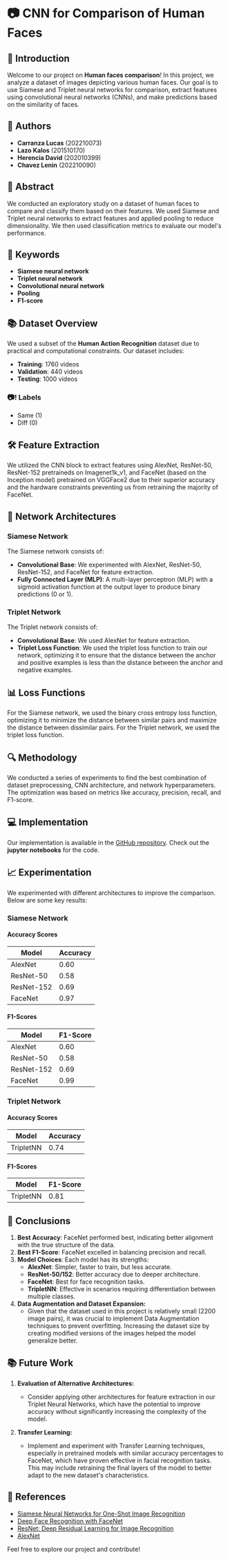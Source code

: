 # 📷 CNN for Comparison of Human Faces

## 🚀 Introduction
Welcome to our project on **Human faces comparison**! In this project, we analyze a dataset of images depicting various human faces. Our goal is to use Siamese and Triplet neural networks for comparison, extract features using convolutional neural networks (CNNs), and make predictions based on the similarity of faces.

## 👥 Authors
- **Carranza Lucas** (202210073)
- **Lazo Kalos** (201510170)
- **Herencia David** (202010399)
- **Chavez Lenin** (202210090)

## 📄 Abstract
We conducted an exploratory study on a dataset of human faces to compare and classify them based on their features. We used Siamese and Triplet neural networks to extract features and applied pooling to reduce dimensionality. We then used classification metrics to evaluate our model's performance.

## 🔑 Keywords
- **Siamese neural network**
- **Triplet neural network**
- **Convolutional neural network**
- **Pooling**
- **F1-score**

## 📚 Dataset Overview
We used a subset of the **Human Action Recognition** dataset due to practical and computational constraints. Our dataset includes:
- **Training**: 1760 videos
- **Validation**: 440 videos
- **Testing**: 1000 videos

### 📷! Labels
- Same (1)
- Diff (0)

## 🛠️ Feature Extraction
We utilized the CNN block to extract features using AlexNet, ResNet-50, ResNet-152 pretraineds on Imagenet1k_v1, and FaceNet (based on the Inception model) pretrained on VGGFace2 due to their superior accuracy and the hardware constraints preventing us from retraining the majority of FaceNet.

## 🧠 Network Architectures

### Siamese Network
The Siamese network consists of:
- **Convolutional Base**: We experimented with AlexNet, ResNet-50, ResNet-152, and FaceNet for feature extraction.
- **Fully Connected Layer (MLP)**: A multi-layer perceptron (MLP) with a sigmoid activation function at the output layer to produce binary predictions (0 or 1).

### Triplet Network
The Triplet network consists of:
- **Convolutional Base**: We used AlexNet for feature extraction.
- **Triplet Loss Function**: We used the triplet loss function to train our network, optimizing it to ensure that the distance between the anchor and positive examples is less than the distance between the anchor and negative examples.

## 📊 Loss Functions
For the Siamese network, we used the binary cross entropy loss function, optimizing it to minimize the distance between similar pairs and maximize the distance between dissimilar pairs. For the Triplet network, we used the triplet loss function.

## 🔍 Methodology
We conducted a series of experiments to find the best combination of dataset preprocessing, CNN architecture, and network hyperparameters. The optimization was based on metrics like accuracy, precision, recall, and F1-score.

## 💻 Implementation
Our implementation is available in the [GitHub repository](https://github.com/slamgLuke/FacesInTheWild/tree/main). Check out the **jupyter notebooks** for the code.

## 📈 Experimentation
We experimented with different architectures to improve the comparison. Below are some key results:

### Siamese Network

#### Accuracy Scores
| Model       | Accuracy |
|-------------|----------|
| AlexNet     | 0.60     |
| ResNet-50   | 0.58     |
| ResNet-152  | 0.69     |
| FaceNet     | 0.97     |

#### F1-Scores
| Model       | F1-Score |
|-------------|----------|
| AlexNet     | 0.60     |
| ResNet-50   | 0.58     |
| ResNet-152  | 0.69     |
| FaceNet     | 0.99     |

### Triplet Network

#### Accuracy Scores
| Model       | Accuracy |
|-------------|----------|
| TripletNN   | 0.74     |

#### F1-Scores
| Model       | F1-Score |
|-------------|----------|
| TripletNN   | 0.81     |

## 📝 Conclusions
1. **Best Accuracy**: FaceNet performed best, indicating better alignment with the true structure of the data.
2. **Best F1-Score**: FaceNet excelled in balancing precision and recall.
3. **Model Choices**: Each model has its strengths:
    - **AlexNet**: Simpler, faster to train, but less accurate.
    - **ResNet-50/152**: Better accuracy due to deeper architecture.
    - **FaceNet**: Best for face recognition tasks.
    - **TripletNN**: Effective in scenarios requiring differentiation between multiple classes.
4. **Data Augmentation and Dataset Expansion:**
   - Given that the dataset used in this project is relatively small (2200 image pairs), it was crucial to implement Data Augmentation techniques to prevent overfitting. Increasing the dataset size by creating modified versions of the images helped the model generalize better.

## 📚 Future Work
1. **Evaluation of Alternative Architectures:**
   - Consider applying other architectures for feature extraction in our Triplet Neural Networks, which have the potential to improve accuracy without significantly increasing the complexity of the model.

2. **Transfer Learning:**
   - Implement and experiment with Transfer Learning techniques, especially in pretrained models with similar accuracy percentages to FaceNet, which have proven effective in facial recognition tasks. This may include retraining the final layers of the model to better adapt to the new dataset's characteristics.

## 📜 References
- [Siamese Neural Networks for One-Shot Image Recognition](https://www.cs.cmu.edu/~rsalakhu/papers/oneshot1.pdf)
- [Deep Face Recognition with FaceNet](https://doi.org/10.1109/CVPR.2015.7298682)
- [ResNet: Deep Residual Learning for Image Recognition](https://doi.org/10.1109/cvpr.2016.90)
- [AlexNet](https://doi.org/10.48550/arXiv.1404.5997)

Feel free to explore our project and contribute!
